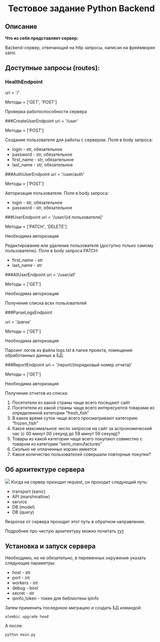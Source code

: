 <h1 align="center">Тестовое задание Python Backend</h1>

## Описание

**Что из себя представляет сервер:**

Backend-сервер, отвечающий на http запросы, написан на фреймворке sanic
## Доступные запросы (routes):

<h3>HealthEndpoint</h3>
uri = '/' 

Методы = ['GET', 'POST']

Проверка работоспособности сервера

###CreateUserEndpoint
uri = '/user' 

Методы = ['POST']

Создание пользователя для работы с сервером. Поля в body запроса:

<ul>
<li>login - str, обязательное</li>
<li>password - str, обязательное</li>
<li>first_name - str, обязательное</li>
<li>last_name - str, обязательное</li>
</ul>

###AuthUserEndpoint
uri = '/user/auth' 

Методы = ['POST']

Авторизация пользователя. Поля в body запроса:

<ul>
<li>login - str, обязательное</li>
<li>password - str, обязательное</li>
</ul>

###UserEndpoint
uri = '/user/{id пользователя}' 

Методы = ['PATCH', 'DELETE']

Необходима авторизация

Редактирование или удаление пользователя (доступно только самому пользователю). Поля в body запроса PATCH:

<ul>
<li>first_name - str</li>
<li>last_name - str</li>
</ul>

###AllUserEndpoint
uri = '/user/all' 

Методы = ['GET']

Необходима авторизация

Получение списка всех пользователей

###ParseLogsEndpoint

uri = '/parse' 

Методы = ['GET']

Необходима авторизация

Парсинг логов из файла logs.txt в папке проекта, помещение обработанных данных в БД.

###ReportEndpoint
uri = '/report/{порядковый номер отчета}' 

Методы = ['GET']

Необходима авторизация

Получение отчетов из списка:
<ol>
<li>Посетители из какой страны чаще всего посещают сайт</li>
<li>Посетители из какой страны чаще всего интересуются товарами из определенной категории “fresh_fish”</li>
<li>В какое время суток чаще всего просматривают категорию “frozen_fish”
</li>
<li>Какое максимальное число запросов на сайт за астрономический час (c 00 минут 00 секунд до 59 минут 59 секунд)?
</li>
<li>Товары из какой категории чаще всего покупают совместно с товаром из категории “semi_manufactures”
</li>
<li>Сколько не оплаченных корзин имеется
</li>
<li>Какое количество пользователей совершали повторные покупки?
</li>
</ol>

## Об архитектуре сервера
<img src="https://habrastorage.org/r/w1560/files/23a/0de/4d9/23a0de4d93d747c89f1e216077c2d604.jpg">
Когда на сервер приходит request, он проходит следующий путь:
<ul>
<li>transport (sanic)</li>
<li>API (marshmallow)</li>
<li>service</li>
<li>DB (model)</li>
<li>DB (query)</li>
</ul>

Response от сервера проходит этот путь в обратном направлении.

Подробнее про чистую архитектуру можно почитать <a href="Адрес">тут</a>

## Установка и запуск сервера

Необходимо, но не обязательно, в переменных окружение указать следующие параметры:
<ul>
<li>host - str</li>
<li>port - int</li>
<li>workers - int</li>
<li>debug - bool</li>
<li>secret - str</li>
<li>ipinfo_token - токен для библиотеки ipinfo</li>
</ul>

Затем применить последнюю миграцию и создать БД командой:
```
alembic upgrade head
```
А после:
```
python main.py
```

